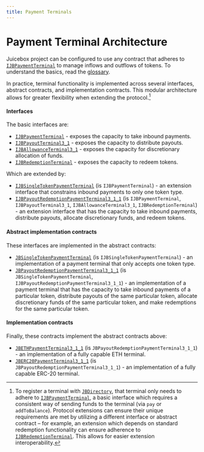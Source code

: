 ```yaml
---
title: Payment Terminals
---
```


# Payment Terminal Architecture

Juicebox project can be configured to use any contract that adheres to [`IJBPaymentTerminal`](/dev/api/interfaces/ijbpaymentterminal/) to manage inflows and outflows of tokens. To understand the basics, read the [glossary](/dev/learn/glossary/payment-terminal/).

In practice, terminal functionality is implemented across several interfaces, abstract contracts, and implementation contracts. This modular architecture allows for greater flexibility when extending the protocol.[^1]

#### Interfaces

The basic interfaces are:

- [`IJBPaymentTerminal`](/dev/api/interfaces/ijbpaymentterminal/) - exposes the capacity to take inbound payments.
- [`IJBPayoutTerminal3_1`](/dev/api/interfaces/ijbpayoutterminal3_1/) - exposes the capacity to distribute payouts.
- [`IJBAllowanceTerminal3_1`](/dev/api/interfaces/ijballowanceterminal3_1/) - exposes the capacity for discretionary allocation of funds.
- [`IJBRedemptionTerminal`](/dev/api/interfaces/ijbredemptionterminal/) - exposes the capacity to redeem tokens.

Which are extended by:

- [`IJBSingleTokenPaymentTerminal`](/dev/api/interfaces/ijbsingletokenpaymentterminal/) (is `IJBPaymentTerminal`) - an extension interface that constrains inbound payments to only one token type.
- [`IJBPayoutRedemptionPaymentTerminal3_1_1`](/dev/api/interfaces/ijbpayoutredemptionpaymentterminal3_1_1/) (is `IJBPaymentTerminal`, `IJBPayoutTerminal3_1`, `IJBAllowanceTerminal3_1`, `IJBRedemptionTerminal`) - an extension interface that has the capacity to take inbound payments, distribute payouts, allocate discretionary funds, and redeem tokens.

#### Abstract implementation contracts

These interfaces are implemented in the abstract contracts:

- [`JBSingleTokenPaymentTerminal`](/dev/api/contracts/or-payment-terminals/or-abstract/jbsingletokenpaymentterminal/) (is `IJBSingleTokenPaymentTerminal`) - an implementation of a payment terminal that only accepts one token type.
- [`JBPayoutRedemptionPaymentTerminal3_1_1`](/dev/api/contracts/or-payment-terminals/or-abstract/jbpayoutredemptionpaymentterminal3_1_1/) (is `JBSingleTokenPaymentTerminal`, `IJBPayoutRedemptionPaymentTerminal3_1_1`) - an implementation of a payment terminal that has the capacity to take inbound payments of a particular token, distribute payouts of the same particular token, allocate discretionary funds of the same particular token, and make redemptions for the same particular token.

#### Implementation contracts

Finally, these contracts implement the abstract contracts above:

- [`JBETHPaymentTerminal3_1_1`](/dev/api/contracts/or-payment-terminals/jbethpaymentterminal3_1_1/) (is `JBPayoutRedemptionPaymentTerminal3_1_1`) - an implementation of a fully capable ETH terminal.
- [`JBERC20PaymentTerminal3_1_1`](/dev/api/contracts/or-payment-terminals/jberc20paymentterminal3_1_1/) (is `JBPayoutRedemptionPaymentTerminal3_1_1`) - an implementation of a fully capable ERC-20 terminal.

[^1]: To register a terminal with [`JBDirectory`](/dev/api/contracts/jbdirectory/), that terminal only needs to adhere to [`IJBPaymentTerminal`](/dev/api/interfaces/ijbpaymentterminal/), a basic interface which requires a consistent way of sending funds to the terminal (via `pay` or `addToBalance`). Protocol extensions can ensure their unique requirements are met by utilizing a different interface or abstract contract – for example, an extension which depends on standard redemption functionality can ensure adherence to [`IJBRedemptionTerminal`](/dev/api/interfaces/ijbredemptionterminal/). This allows for easier extension interoperability.
